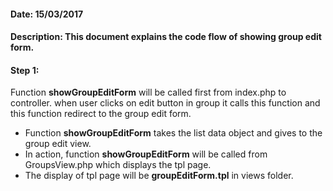 #### Date: 15/03/2017

#### Description: This document explains the code flow of showing group edit form.

#### Step 1:

Function **showGroupEditForm** will be called first from index.php to controller. when user clicks on edit button in group it calls this function and this function redirect to the group edit form.

- Function **showGroupEditForm** takes the list data object and gives to the group edit view.
- In action, function **showGroupEditForm** will be called from GroupsView.php which displays the tpl page.
- The display of tpl page will be **groupEditForm.tpl** in views folder.
